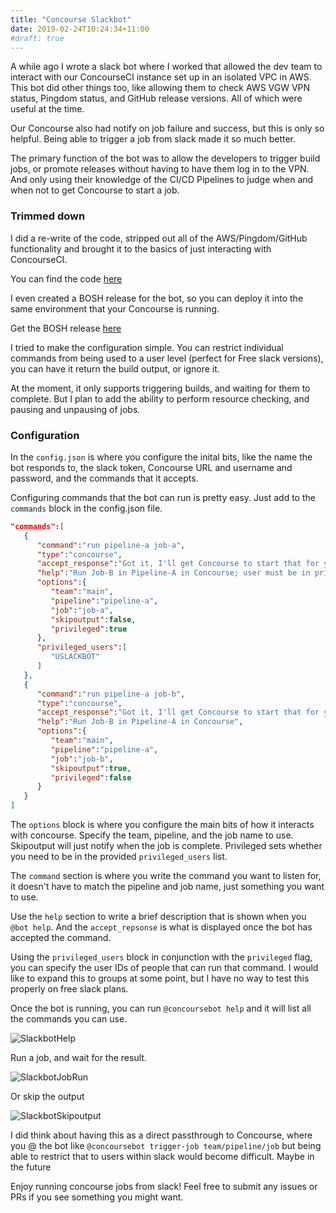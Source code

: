 ```yaml
---
title: "Concourse Slackbot"
date: 2019-02-24T10:24:34+11:00
#draft: true
---
```


A while ago I wrote a slack bot where I worked that allowed the dev team to interact with our ConcourseCI instance set up in an isolated VPC in AWS. This bot did other things too, like allowing them to check AWS VGW VPN status, Pingdom status, and GitHub release versions. All of which were useful at the time.

Our Concourse also had notify on job failure and success, but this is only so helpful. Being able to trigger a job from slack made it so much better.

<!--more-->
The primary function of the bot was to allow the developers to trigger build jobs, or promote releases without having to have them log in to the VPN. And only using their knowledge of the CI/CD Pipelines to judge when and when not to get Concourse to start a job.

### Trimmed down
I did a re-write of the code, stripped out all of the AWS/Pingdom/GitHub functionality and brought it to the basics of just interacting with ConcourseCI.

You can find the code [here](https://github.com/shreddedbacon/concourse-slackbot)

I even created a BOSH release for the bot, so you can deploy it into the same environment that your Concourse is running.

Get the BOSH release [here](https://github.com/shreddedbacon/concourse-slackbot-boshrelease/releases/latest)

I tried to make the configuration simple. You can restrict individual commands from being used to a user level (perfect for Free slack versions), you can have it return the build output, or ignore it.

At the moment, it only supports triggering builds, and waiting for them to complete. But I plan to add the ability to perform resource checking, and pausing and unpausing of jobs.

### Configuration
In the `config.json` is where you configure the inital bits, like the name the bot responds to, the slack token, Concourse URL and username and password, and the commands that it accepts.

Configuring commands that the bot can run is pretty easy. Just add to the `commands` block in the config.json file.
```json
"commands":[
   {
      "command":"run pipeline-a job-a",
      "type":"concourse",
      "accept_response":"Got it, I'll get Concourse to start that for you now, it can take some time to do, but I'll let you know when it is done.",
      "help":"Run Job-B in Pipeline-A in Concourse; user must be in privileged users list for this bot to run",
      "options":{
         "team":"main",
         "pipeline":"pipeline-a",
         "job":"job-a",
         "skipoutput":false,
         "privileged":true
      },
      "privileged_users":[
         "USLACKBOT"
      ]
   },
   {
      "command":"run pipeline-a job-b",
      "type":"concourse",
      "accept_response":"Got it, I'll get Concourse to start that for you now, it can take some time to do, but I'll let you know when it is done.",
      "help":"Run Job-B in Pipeline-A in Concourse",
      "options":{
         "team":"main",
         "pipeline":"pipeline-a",
         "job":"job-b",
         "skipoutput":true,
         "privileged":false
      }
   }
]
```
The `options` block is where you configure the main bits of how it interacts with concourse. Specify the team, pipeline, and the job name to use. Skipoutput will just notify when the job is complete. Privileged sets whether you need to be in the provided `privileged_users` list.

The `command` section is where you write the command you want to listen for, it doesn't have to match the pipeline and job name, just something you want to use.

Use the `help` section to write a brief description that is shown when you `@bot help`. And the `accept_repsonse` is what is displayed once the bot has accepted the command.

Using the `privileged_users` block in conjunction with the `privileged` flag, you can specify the user IDs of people that can run that command. I would like to expand this to groups at some point, but I have no way to test this properly on free slack plans.

Once the bot is running, you can run `@concoursebot help` and it will list all the commands you can use.

![SlackbotHelp](/img/slackbot-01.png)

Run a job, and wait for the result.

![SlackbotJobRun](/img/slackbot-02.png)

Or skip the output

![SlackbotSkipoutput](/img/slackbot-03.png)

I did think about having this as a direct passthrough to Concourse, where you @ the bot like `@concoursebot trigger-job team/pipeline/job` but being able to restrict that to users within slack would become difficult. Maybe in the future

Enjoy running concourse jobs from slack! Feel free to submit any issues or PRs if you see something you might want.
